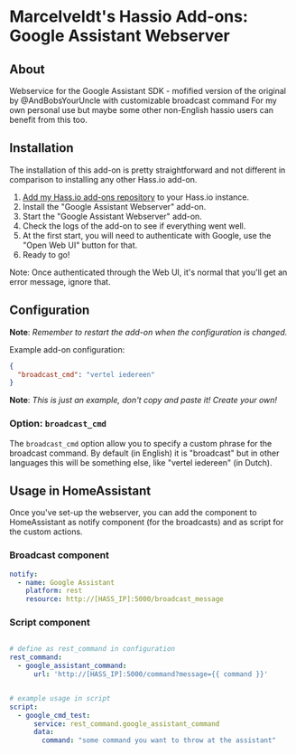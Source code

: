 # Marcelveldt's Hassio Add-ons: Google Assistant Webserver

## About

Webservice for the Google Assistant SDK - mofified version of the original by @AndBobsYourUncle with customizable broadcast command
For my own personal use but maybe some other non-English hassio users can benefit from this too.


## Installation

The installation of this add-on is pretty straightforward and not different in
comparison to installing any other Hass.io add-on.

1. [Add my Hass.io add-ons repository][repository] to your Hass.io instance.
1. Install the "Google Assistant Webserver" add-on.
1. Start the "Google Assistant Webserver" add-on.
1. Check the logs of the add-on to see if everything went well.
1. At the first start, you will need to authenticate with Google, use the "Open Web UI" button for that.
1. Ready to go!

Note: Once authenticated through the Web UI, it's normal that you'll get an error message, ignore that.


## Configuration

**Note**: _Remember to restart the add-on when the configuration is changed._

Example add-on configuration:

```json
{
  "broadcast_cmd": "vertel iedereen"
}
```

**Note**: _This is just an example, don't copy and paste it! Create your own!_

### Option: `broadcast_cmd`

The `broadcast_cmd` option allow you to specify a custom phrase for the broadcast command.
By default (in English) it is "broadcast" but in other languages this will be something else, like "vertel iedereen" (in Dutch).


## Usage in HomeAssistant

Once you've set-up the webserver, you can add the component to HomeAssistant as notify component (for the broadcasts) and as script for the custom actions.

### Broadcast component

```yaml
notify:
  - name: Google Assistant
    platform: rest
    resource: http://[HASS_IP]:5000/broadcast_message
```

### Script component

```yaml

# define as rest_command in configuration
rest_command:
  - google_assistant_command:
      url: 'http://[HASS_IP]:5000/command?message={{ command }}'


# example usage in script
script:
  - google_cmd_test:
      service: rest_command.google_assistant_command
      data:
        command: "some command you want to throw at the assistant"
```





[repository]: https://github.com/lbouriez/hassio-addons